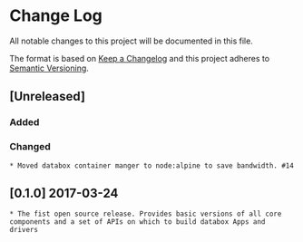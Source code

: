 # Change Log
All notable changes to this project will be documented in this file.

The format is based on [Keep a Changelog](http://keepachangelog.com/) 
and this project adheres to [Semantic Versioning](http://semver.org/).

## [Unreleased]

### Added



### Changed
    * Moved databox container manger to node:alpine to save bandwidth. #14

## [0.1.0] 2017-03-24

    * The fist open source release. Provides basic versions of all core components and a set of APIs on which to build databox Apps and drivers 